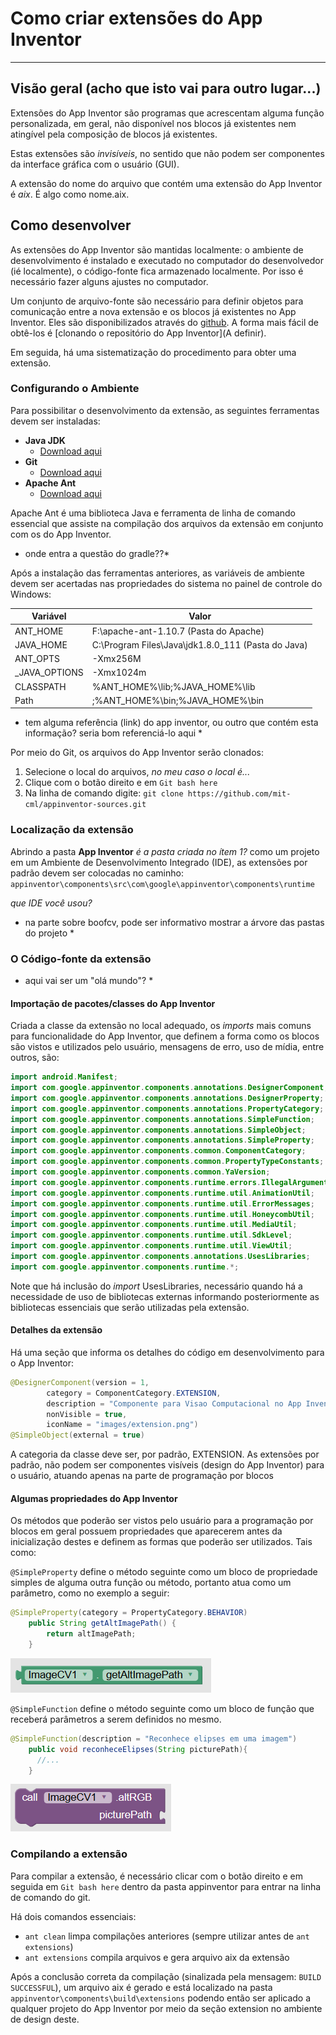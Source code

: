 # Como criar extensões do App Inventor
---

## Visão geral (acho que isto vai para outro lugar...)

Extensões do App Inventor são programas que acrescentam alguma função personalizada, em geral, não disponível nos blocos já existentes nem atingível pela composição de blocos já existentes.

Estas extensões são *invisíveis*, no sentido que não podem ser componentes da interface gráfica com o usuário (GUI).

A extensão do nome do arquivo que contém uma extensão do App Inventor é *aix*. É algo como nome.aix.

## Como desenvolver 

As extensões do App Inventor são mantidas localmente: o ambiente de desenvolvimento é instalado e executado no computador do desenvolvedor (ié localmente), o código-fonte fica armazenado localmente. Por isso é necessário fazer alguns ajustes no computador.

Um conjunto de arquivo-fonte são necessário para definir objetos para comunicação entre a nova extensão e os blocos já existentes no App Inventor. Eles são disponibilizados através do [github](github.com). A forma mais fácil de obtê-los é [clonando o repositório do App Inventor](A definir). 

Em seguida, há uma sistematização do procedimento para obter uma extensão.

### Configurando o Ambiente

Para possibilitar o desenvolvimento da extensão, as seguintes ferramentas devem ser instaladas:

- **Java JDK**
  - [Download aqui](https://www.oracle.com/technetwork/pt/java/javase/downloads/jdk8-downloads-2133151.html)
- **Git**
  - [Download aqui](https://git-scm.com/)
- **Apache Ant**
   - [Download aqui](https://ant.apache.org/bindownload.cgi)

Apache Ant é uma biblioteca Java e ferramenta de linha de comando essencial que assiste na compilação
dos arquivos da extensão em conjunto com os do App Inventor.

* onde entra a questão do gradle??*

Após a instalação das ferramentas anteriores, as variáveis de ambiente devem ser acertadas nas propriedades do sistema
no painel de controle do Windows:

Variável | Valor
---|---
ANT_HOME | F:\apache-ant-1.10.7 (Pasta do Apache)
JAVA_HOME | C:\Program Files\Java\jdk1.8.0_111 (Pasta do Java)
ANT_OPTS | -Xmx256M
_JAVA_OPTIONS | -Xmx1024m
CLASSPATH | %ANT_HOME%\lib;%JAVA_HOME%\lib
Path | ;%ANT_HOME%\bin;%JAVA_HOME%\bin

* tem alguma referência (link) do app inventor, ou outro que contém esta informação? seria bom referenciá-lo aqui *

Por meio do Git, os arquivos do App Inventor serão clonados:

1. Selecione o local do arquivos, *no meu caso o local é...*
2. Clique com o botão direito e em `Git bash here`
3. Na linha de comando digite: `git clone https://github.com/mit-cml/appinventor-sources.git`

### Localização da extensão

Abrindo a pasta **App Inventor** *é a pasta criada no ítem 1?*  como um projeto em um Ambiente de Desenvolvimento Integrado (IDE),
as extensões por padrão devem ser colocadas no caminho: `appinventor\components\src\com\google\appinventor\components\runtime`

*que IDE você usou?*
* na parte sobre boofcv, pode ser informativo mostrar a árvore das pastas do projeto *


### O Código-fonte da extensão

* aqui vai ser um "olá mundo"? *

#### Importação de pacotes/classes do App Inventor

Criada a classe da extensão no local adequado, os *imports* mais comuns para funcionalidade do App Inventor,
que definem a forma como os blocos são vistos e utilizados pelo usuário, mensagens de erro, uso de mídia, entre outros, são:

~~~java
import android.Manifest;
import com.google.appinventor.components.annotations.DesignerComponent;
import com.google.appinventor.components.annotations.DesignerProperty;
import com.google.appinventor.components.annotations.PropertyCategory;
import com.google.appinventor.components.annotations.SimpleFunction;
import com.google.appinventor.components.annotations.SimpleObject;
import com.google.appinventor.components.annotations.SimpleProperty;
import com.google.appinventor.components.common.ComponentCategory;
import com.google.appinventor.components.common.PropertyTypeConstants;
import com.google.appinventor.components.common.YaVersion;
import com.google.appinventor.components.runtime.errors.IllegalArgumentError;
import com.google.appinventor.components.runtime.util.AnimationUtil;
import com.google.appinventor.components.runtime.util.ErrorMessages;
import com.google.appinventor.components.runtime.util.HoneycombUtil;
import com.google.appinventor.components.runtime.util.MediaUtil;
import com.google.appinventor.components.runtime.util.SdkLevel;
import com.google.appinventor.components.runtime.util.ViewUtil;
import com.google.appinventor.components.annotations.UsesLibraries;
import com.google.appinventor.components.runtime.*;
~~~

Note que há inclusão do *import* UsesLibraries, necessário quando há a necessidade de uso de bibliotecas externas
informando posteriormente as bibliotecas essenciais que serão utilizadas pela extensão.

#### Detalhes da extensão

Há uma seção que informa os detalhes do código em desenvolvimento para o App Inventor:

~~~java
@DesignerComponent(version = 1,
        category = ComponentCategory.EXTENSION,
        description = "Componente para Visao Computacional no App Inventor",
        nonVisible = true,
        iconName = "images/extension.png")
@SimpleObject(external = true)
~~~

A categoria da classe deve ser, por padrão, EXTENSION.
As extensões por padrão, não podem ser componentes visíveis (design do App Inventor) para o usuário,
atuando apenas na parte de programação por blocos

#### Algumas propriedades do App Inventor

Os métodos que poderão ser vistos pelo usuário para a programação por blocos em geral
possuem propriedades que aparecerem antes da inicialização destes e definem as formas que poderão ser utilizados. Tais como:

`@SimpleProperty` define o método seguinte como um bloco de propriedade simples de alguma outra função ou método,
portanto atua como um parâmetro, como no exemplo a seguir:

~~~java
@SimpleProperty(category = PropertyCategory.BEHAVIOR)
    public String getAltImagePath() {
        return altImagePath;
    }
~~~

![](./getAltImagePath.png)

`@SimpleFunction` define o método seguinte como um bloco de função que receberá parâmetros a serem definidos no mesmo.

~~~java
@SimpleFunction(description = "Reconhece elipses em uma imagem")
    public void reconheceElipses(String picturePath){
      //...
    }
~~~

![](./callImageCV1.png)

### Compilando a extensão

  Para compilar a extensão, é necessário clicar com o botão direito e em seguida em `Git bash here`
dentro da pasta appinventor para entrar na linha de comando do git.

Há dois comandos essenciais:

- `ant clean` limpa compilações anteriores (sempre utilizar antes de `ant extensions`)
- `ant extensions` compila arquivos e gera arquivo aix da extensão

Após a conclusão correta da compilação (sinalizada pela mensagem: `BUILD SUCCESSFUL`), um arquivo aix é gerado e está localizado na pasta
`appinventor\components\build\extensions` podendo então ser aplicado a qualquer projeto do App Inventor por meio da seção extension
no ambiente de design deste.
